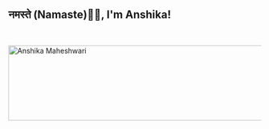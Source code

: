 ### <h2>नमस्ते (Namaste)🙏🏻, I'm Anshika!
  </br>
  
  <img align="left"  src="https://drive.google.com/file/d/12FOZAA1ts2MmqR70VmD6x1zQ6ErRohBR/view?usp=sharing" alt="Anshika Maheshwari" width="600" height="150"/> &nbsp; &nbsp; &nbsp;&nbsp; &nbsp; &nbsp;
<!--
**anshika2803/anshika2803** is a ✨ _special_ ✨ repository because its `README.md` (this file) appears on your GitHub profile.

Here are some ideas to get you started:

- 🔭 I’m currently working on ...
- 🌱 I’m currently learning ...
- 👯 I’m looking to collaborate on ...
- 🤔 I’m looking for help with ...
- 💬 Ask me about ...
- 📫 How to reach me: ...
- 😄 Pronouns: ...
- ⚡ Fun fact: ...
-->
